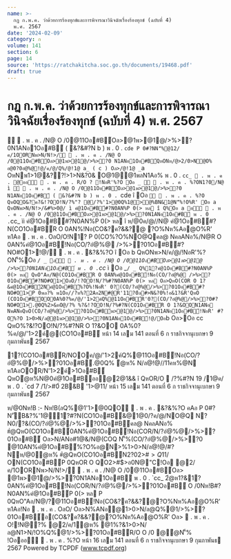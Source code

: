 ```yaml
---
name: >-
  กฎ ก.พ.ค. ว่าด้วยการร้องทุกข์และการพิจารณาวินิจฉัยเรื่องร้องทุกข์ (ฉบับที่ 4)
  พ.ศ. 2567
date: '2024-02-09'
category: ก
volume: 141
section: 6
page: 14
source: 'https://ratchakitcha.soc.go.th/documents/19468.pdf'
draft: true
---
```


# กฎ ก.พ.ค. ว่าด้วยการร้องทุกข์และการพิจารณาวินิจฉัยเรื่องร้องทุกข์ (ฉบับที่ 4) พ.ศ. 2567

  . พ . ค . /N@ O /0@11Oอ#B์Oล>@1พ>@1@/>%>?0N1ANอ1Oอ#B์ ( &?&#?N b ) พ . 0 . `cde P 0#?NN'็%@12/ค/1OORNพ>N/N!>/  . พ . ค . /N@ O /0@11Oอ#B์Oล>@1พ>@1@/>%>?0 N1ANอ1Oอ#B์QหONห/@>2/0>N@O% อ@0?0อํ@%@!@/ค/@/Q%/@!1@ a_ ( c ) Oล>/@!1@ _`a OหNพ1>1@&??!>1>N&?0& O@1@@1พลN1Aอ% พ . 0 . `cc_  . พ . ค . @ออ  . พ . ค . R/O ? !NอR'%?O Oอ _   . พ . ค . %?ON1?0/N@ ì   . พ . ค . /N@ O /0@11Oอ#B์Oล>@1พ>@1@/>%>?0 N1ANอ1Oอ#B์ ( &?&#?N b ) พ . 0 . `cde î Oอ `   . พ . ค . %?O QหOQO&?ค?&!?OO!N/?%"? @/?%'1>@0Q%1@>@%BN&1@N'็%!O%R' Oอ a QหONพ>N/N!>/&#%>0@/ ì คํ@1Oอ#B์#?N0AN%P 0(> หล î Q%Oอ a อ  . พ . ค . /N@ O /0@11Oอ#B์Oล>@1พ>@1@/>%>?0N1ANอ1Oอ#B์ พ . 0 . `cc_ ìì คํ@1Oอ#B์#?N0AN%P 0(> หล î ห/@0ค/@//N@ คํ@1Oอ#B์#?N(CO1Oอ#B์R O 0AN%!Nอ(CO&?ค?&&?@ ?O%Nห%Aอ@O%R' ห1Aอ  . พ . ค . OลO/O!N1? P 0(CO%?O%NO@Qคล@ NคลANอ%/N@R O 0AN%คํ@1Oอ#B์!Nอ(CO/?อํ@%@ />%>?01Oอ#B์#?NO#O1>!@/  . พ . ค . &?&%?O î Oอ b QหONพ>N/ค/@/!NอR'%?ON'็%Oอ _` / _ อ  . พ . ค . /N@ O /0@11Oอ#B์Oล>@1พ>@1@ />%>?0N1ANอ1Oอ#B์ พ . 0 . `cc_ ì Oอ _` / _ Q%1?คํ@1Oอ#B์#?N0AN%P 0(> หล QหO"Aอ/N@(CO1Oอ#B์R O 0AN%คํ@1Oอ#B์!Nอ(CO/?อํ@%@ />%>?01Oอ#B์#?NO#O1>OลO/!?OO!N/?%#?N0AN%P 0(> หล Oล>QหO(COR O 1?&คํ@1Oอ#B์2Nคํ@1Oอ#B์%?O%!NอR' 0?(CO/?อํ@%@/>%>?01Oอ#B์#?NO#O1>P 0พล?% พ1Oอ//?ห%?2Aอ2N#@R'11?0์ล#>N&?0%!อ&1?&R'QหO (CO1Oอ#B์OO0A%0?%ค/@/'1>2ค์Q%@11Oอ#B์R'0?(CO/?อํ@%@/>%>?0#?NO#O1>.@0Q%2>&หO@/?% %?&!?OO!N/?%#?N(CO1Oอ#B์R O 1?&OON1ANอ NพANอQหO(CO/?อํ@%@/>%>?01Oอ#B์พ>@1@/>%>?0N1ANอ1Oอ#B์!NอR' #?O%?O 1>0>N/ล@@1พ>@1@/>%>?0N1ANอ1Oอ#B์!@/Oอ `b Oล>Oอ cc QหO%?&!?OO!N/?%#?NR O 1?&OO 0A%0?%ค/@/'1>2ค์@(CO1Oอ#B์ หน้า 14 เลม 141 ตอนที่ 6 ก ราชกิจจานุเบกษา 9 กุมภาพันธ 2567

1?(CO1Oอ#B์R/NOOค/@/'1>2ค์Q%@11Oอ#B์!Nอ(CO/?อํ@%@/>%>?01Oอ#B์.@0Q% ํ@ห% N/ล@!@//11คห%@N ห1AอOOR/N'1>2ค์>1Oอ#B์ QหOํ@ห%N@0คํ@1Oอ#B์ออ@2@1&& î QหOR/O  /?%#?N 19 /1@ค/ พ . 0 . `cd 7 /1/>#0์ 2B&B '1>$@%11/@1พ>#?1์1>&&คB$11/ หน้า 15 เลม 141 ตอนที่ 6 ก ราชกิจจานุเบกษา 9 กุมภาพันธ 2567

ห/@0Nห!B :- Nห!B(ลQ%@1'1>@0QO  . พ . ค . &?&%?O คAอ P 0#?N'ัB&?%'1@1?#?N(CO1Oอ#B์&@1@0/?ค/@/NO@Q N?N0/?&(CO/?อํ@%@/>%>?01Oอ#B์คล@ NคลANอ% #ํ@QหO(CO1Oอ#B์0AN%คํ@1Oอ#B์!Nอ(COR/N/?อํ@%@/>%>?01Oอ#B์ Oล>N/ANอ#1@&/N@(COQ N'็%(CO/?อํ@%@/>%>?0 @10AN%คํ@1Oอ#B์%?O%อ@N>%1>0>N/ล@!@/#?Nห/@0ํ@ห% #ํ@QหO(CO1Oอ#B์N2?02>#$>Q%@1R O 1?&@1พ>@1@N1ANอ1Oอ#B์ ? %?O% NพANอ'1>P0%์OหNค/@/0B!>$11/ ON(CO1Oอ#B์P 0QหOR O QO2>#$>อ0N@"C!Oอ @2/ค/1OORNพ>N/N!>/  . พ . ค . /N@ O /0@11Oอ#B์Oล> @1พ>@1@/>%>?0N1ANอ1Oอ#B์ พ . 0 . `cc_ 2ํ@ห1?&1?0AN%คํ@1Oอ#B์!Nอ(COR/N/?อํ@%@/>%>?01Oอ#B์ O /0Nห!B#?N0AN%คํ@1Oอ#B์P 0(> หล P 0QหO"Aอ/N@/?@11Oอ#B์!Nอ(CO&?ค?&&?@?O%Nห%Aอ@O%R' ห1Aอ!Nอ  . พ . ค . OลO/ Oล>N%ANอ@1>0>N/ล@Q%@1/>%>?01Oอ#B์อ(CO&?ค?&&?@?O%Nห%Aอ@O%R' Oล>  . พ . ค . O!!N@?% @2/ค/1ํ@ห% @1%?&1>0>N/ล@N1>N/!O%Q%@1/>%>?01Oอ#B์R/O O /0 @ํ@N'็% !Oอออ  . พ . ค . %?O หน้า 16 เลม 141 ตอนที่ 6 ก ราชกิจจานุเบกษา 9 กุมภาพันธ 2567 Powered by TCPDF (www.tcpdf.org)
